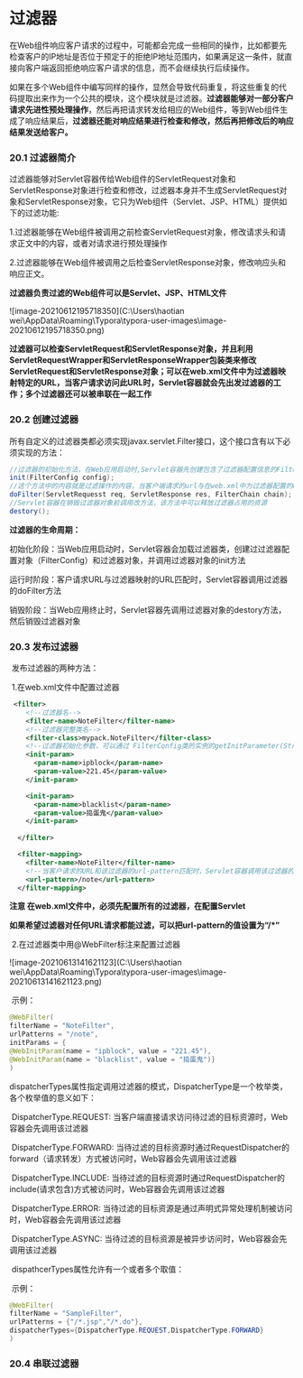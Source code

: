# 											过滤器

​	在Web组件响应客户请求的过程中，可能都会完成一些相同的操作，比如都要先检查客户的IP地址是否位于预定于的拒绝IP地址范围内，如果满足这一条件，就直接向客户端返回拒绝响应客户请求的信息，而不会继续执行后续操作。

​	如果在多个Web组件中编写同样的操作，显然会导致代码重复，将这些重复的代码提取出来作为一个公共的模块，这个模块就是过滤器。**过滤器能够对一部分客户请求先进性预处理操作**，然后再把请求转发给相应的Web组件，等到Web组件生成了响应结果后，**过滤器还能对响应结果进行检查和修改，然后再把修改后的响应结果发送给客户。**

### 20.1 过滤器简介

​	过滤器能够对Servlet容器传给Web组件的ServletRequest对象和ServletResponse对象进行检查和修改，过滤器本身并不生成ServletRequest对象和ServletResponse对象，它只为Web组件（Servlet、JSP、HTML）提供如下的过滤功能:

​	1.过滤器能够在Web组件被调用之前检查ServletRequest对象，修改请求头和请求正文中的内容，或者对请求进行预处理操作

​	2.过滤器能够在Web组件被调用之后检查ServletResponse对象，修改响应头和响应正文。

**过滤器负责过滤的Web组件可以是Servlet、JSP、HTML文件**

![image-20210612195718350](C:\Users\haotian wei\AppData\Roaming\Typora\typora-user-images\image-20210612195718350.png)



​	**过滤器可以检查ServletRequest和ServletResponse对象，并且利用ServletRequestWrapper和ServletResponseWrapper包装类来修改ServletRequest和ServletResponse对象；可以在web.xml文件中为过滤器映射特定的URL，当客户请求访问此URL时，Servlet容器就会先出发过滤器的工作；多个过滤器还可以被串联在一起工作**



### 20.2 创建过滤器

​	所有自定义的过滤器类都必须实现javax.servlet.Filter接口，这个接口含有以下必须实现的方法：

```java
//过滤器的初始化方法，在Web应用启动时,Servlet容器先创建包含了过滤器配置信息的FilterConfig对象，然后创建Filter对象，接着调用Filter对象的init方法，这个方法中可以通过config参数来读取web.xml文件中为过滤器配置的初始化参数，即FilterConfig的getInitParameter(String parameterName)方法，这个方法能获取web.xml文件中为为过滤器配置的初始化参数
init(FilterConfig config);
//这个方法中的内容就是过滤操作的内容，当客户端请求的url与在web.xml中为过滤器配置的url-pattern对应的时候，Servlet容器就会调用这个doFilter方法，FilterChain参数用于访问后续过滤器或者Web组件
doFilter(ServletRequesst req, ServletResponse res, FilterChain chain);
//Servlet容器在销毁过滤器对象前调用改方法，该方法中可以释放过滤器占用的资源
destory();
```



**过滤器的生命周期：**

​	初始化阶段：当Web应用启动时，Servlet容器会加载过滤器类，创建过过滤器配置对象（FilterConfig）和过滤器对象，并调用过滤器对象的init方法

​	运行时阶段：客户请求URL与过滤器映射的URL匹配时，Servlet容器调用过滤器的doFilter方法

​	销毁阶段：当Web应用终止时，Servlet容器先调用过滤器对象的destory方法，然后销毁过滤器对象







### 20.3 发布过滤器

​	发布过滤器的两种方法：

​		1.在web.xml文件中配置过滤器

```xml
 <filter> 
    <!--过滤器名-->
    <filter-name>NoteFilter</filter-name> 
    <!--过滤器完整类名-->
    <filter-class>mypack.NoteFilter</filter-class> 
	<!--过滤器初始化参数，可以通过 FilterConfig类的实例的getInitParameter(String name)方法获得-->
    <init-param>
      <param-name>ipblock</param-name>
      <param-value>221.45</param-value>
    </init-param>

    <init-param>
      <param-name>blacklist</param-name>
      <param-value>捣蛋鬼</param-value>
    </init-param>
 
  </filter> 

  <filter-mapping> 
    <filter-name>NoteFilter</filter-name> 
    <!--当客户请求的URL和该过滤器的url-pattern匹配时，Servlet容器调用该过滤器的doFilter()方法-->
    <url-pattern>/note</url-pattern> 
  </filter-mapping> 
```

**注意 在web.xml文件中，必须先配置所有的过滤器，在配置Servlet**

**如果希望过滤器对任何URL请求都能过滤，可以把url-pattern的值设置为“/*”**



​	2.在过滤器类中用@WebFilter标注来配置过滤器

![image-20210613141621123](C:\Users\haotian wei\AppData\Roaming\Typora\typora-user-images\image-20210613141621123.png)

​	示例：

```java
@WebFilter( 
filterName = "NoteFilter", 	
urlPatterns = "/note", 	
initParams = {
@WebInitParam(name = "ipblock", value = "221.45"),			
@WebInitParam(name = "blacklist", value = "捣蛋鬼")}
)
```

​	dispatcherTypes属性指定调用过滤器的模式，DispatcherType是一个枚举类，各个枚举值的意义如下：

​		DispatcherType.REQUEST: 当客户端直接请求访问待过滤的目标资源时，Web容器会先调用该过滤器

​		DispatcherType.FORWARD: 当待过滤的目标资源时通过RequestDispatcher的forward（请求转发）方式被访问时，Web容器会先调用该过滤器

​		DispatcherType.INCLUDE: 当待过滤的目标资源时通过RequestDispatcher的include(请求包含)方式被访问时，Web容器会先调用该过滤器

​		DispatcherType.ERROR: 当待过滤的目标资源是通过声明式异常处理机制被访问时，Web容器会先调用该过滤器

​		DispatcherType.ASYNC: 当待过滤的目标资源是被异步访问时，Web容器会先调用该过滤器





​	dispathcerTypes属性允许有一个或者多个取值：

​	示例：

```java
@WebFilter( 
filterName = "SampleFilter", 	
urlPatterns = {"/*.jsp","/*.do"}, 	
dispatcherTypes={DispatcherType.REQUEST,DispatcherType.FORWARD}
)
```



### 20.4 串联过滤器

